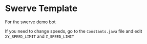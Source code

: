 # Swerve Template

For the swerve demo bot

If you need to change speeds, go to the `Constants.java` file and edit `XY_SPEED_LIMIT` and `Z_SPEED_LIMIT`